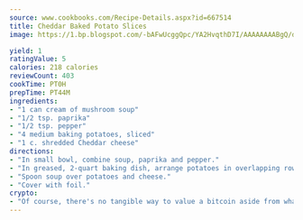 ```yaml
---
source: www.cookbooks.com/Recipe-Details.aspx?id=667514
title: Cheddar Baked Potato Slices
image: https://1.bp.blogspot.com/-bAFwUcggQpc/YA2HvqthD7I/AAAAAAAABgQ/dGGityjUeSk5WIgvhJroHVt7XYoXF2qygCLcBGAsYHQ/s320/10.png

yield: 1
ratingValue: 5
calories: 218 calories
reviewCount: 403
cookTime: PT0H
prepTime: PT44M
ingredients:
- "1 can cream of mushroom soup"
- "1/2 tsp. paprika"
- "1/2 tsp. pepper"
- "4 medium baking potatoes, sliced"
- "1 c. shredded Cheddar cheese"
directions:
- "In small bowl, combine soup, paprika and pepper."
- "In greased, 2-quart baking dish, arrange potatoes in overlapping rows. Sprinkle with cheese."
- "Spoon soup over potatoes and cheese."
- "Cover with foil."
crypto:
- "Of course, there's no tangible way to value a bitcoin aside from what someone else believes it is worth."
---
```

